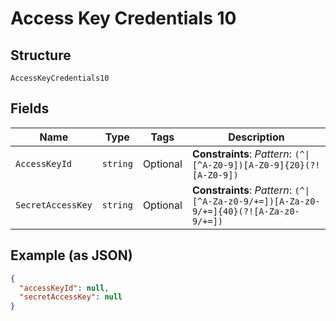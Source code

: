 
# Access Key Credentials 10

## Structure

`AccessKeyCredentials10`

## Fields

| Name | Type | Tags | Description |
|  --- | --- | --- | --- |
| `AccessKeyId` | `string` | Optional | **Constraints**: *Pattern*: `(^\|[^A-Z0-9])[A-Z0-9]{20}(?![A-Z0-9])` |
| `SecretAccessKey` | `string` | Optional | **Constraints**: *Pattern*: `(^\|[^A-Za-z0-9/+=])[A-Za-z0-9/+=]{40}(?![A-Za-z0-9/+=])` |

## Example (as JSON)

```json
{
  "accessKeyId": null,
  "secretAccessKey": null
}
```

